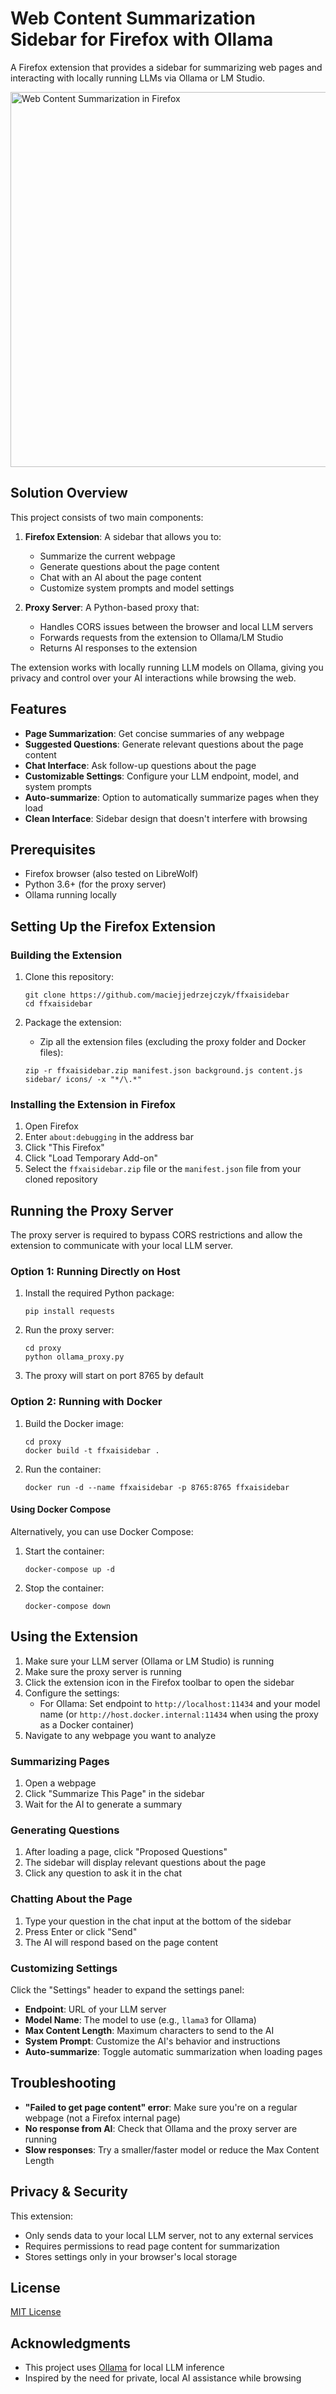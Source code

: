 # Web Content Summarization Sidebar for Firefox with Ollama

A Firefox extension that provides a sidebar for summarizing web pages and interacting with locally running LLMs via Ollama or LM Studio.

<img src="media/slides.gif" alt="Web Content Summarization in Firefox" width="800" height="600">

## Solution Overview

This project consists of two main components:

1. **Firefox Extension**: A sidebar that allows you to:
   - Summarize the current webpage
   - Generate questions about the page content
   - Chat with an AI about the page content
   - Customize system prompts and model settings

2. **Proxy Server**: A Python-based proxy that:
   - Handles CORS issues between the browser and local LLM servers
   - Forwards requests from the extension to Ollama/LM Studio
   - Returns AI responses to the extension

The extension works with locally running LLM models on Ollama, giving you privacy and control over your AI interactions while browsing the web.

## Features

- **Page Summarization**: Get concise summaries of any webpage
- **Suggested Questions**: Generate relevant questions about the page content
- **Chat Interface**: Ask follow-up questions about the page
- **Customizable Settings**: Configure your LLM endpoint, model, and system prompts
- **Auto-summarize**: Option to automatically summarize pages when they load
- **Clean Interface**: Sidebar design that doesn't interfere with browsing

## Prerequisites

- Firefox browser (also tested on LibreWolf)
- Python 3.6+ (for the proxy server)
- Ollama running locally

## Setting Up the Firefox Extension

### Building the Extension

1. Clone this repository:
   ```
   git clone https://github.com/maciejjedrzejczyk/ffxaisidebar
   cd ffxaisidebar
   ```

2. Package the extension:
   - Zip all the extension files (excluding the proxy folder and Docker files):
   ```
   zip -r ffxaisidebar.zip manifest.json background.js content.js sidebar/ icons/ -x "*/\.*"
   ```

### Installing the Extension in Firefox

1. Open Firefox
2. Enter `about:debugging` in the address bar
3. Click "This Firefox"
4. Click "Load Temporary Add-on"
5. Select the `ffxaisidebar.zip` file or the `manifest.json` file from your cloned repository

## Running the Proxy Server

The proxy server is required to bypass CORS restrictions and allow the extension to communicate with your local LLM server.

### Option 1: Running Directly on Host

1. Install the required Python package:
   ```
   pip install requests
   ```

2. Run the proxy server:
   ```
   cd proxy
   python ollama_proxy.py
   ```

3. The proxy will start on port 8765 by default

### Option 2: Running with Docker

1. Build the Docker image:
   ```
   cd proxy
   docker build -t ffxaisidebar .
   ```

2. Run the container:
   ```
   docker run -d --name ffxaisidebar -p 8765:8765 ffxaisidebar
   ```

#### Using Docker Compose

Alternatively, you can use Docker Compose:

1. Start the container:
   ```
   docker-compose up -d
   ```

2. Stop the container:
   ```
   docker-compose down
   ```

## Using the Extension

1. Make sure your LLM server (Ollama or LM Studio) is running
2. Make sure the proxy server is running
3. Click the extension icon in the Firefox toolbar to open the sidebar
4. Configure the settings:
   - For Ollama: Set endpoint to `http://localhost:11434` and your model name (or `http://host.docker.internal:11434` when using the proxy as a Docker container)
5. Navigate to any webpage you want to analyze

### Summarizing Pages

1. Open a webpage
2. Click "Summarize This Page" in the sidebar
3. Wait for the AI to generate a summary

### Generating Questions

1. After loading a page, click "Proposed Questions"
2. The sidebar will display relevant questions about the page
3. Click any question to ask it in the chat

### Chatting About the Page

1. Type your question in the chat input at the bottom of the sidebar
2. Press Enter or click "Send"
3. The AI will respond based on the page content

### Customizing Settings

Click the "Settings" header to expand the settings panel:

- **Endpoint**: URL of your LLM server
- **Model Name**: The model to use (e.g., `llama3` for Ollama)
- **Max Content Length**: Maximum characters to send to the AI
- **System Prompt**: Customize the AI's behavior and instructions
- **Auto-summarize**: Toggle automatic summarization when loading pages

## Troubleshooting

- **"Failed to get page content" error**: Make sure you're on a regular webpage (not a Firefox internal page)
- **No response from AI**: Check that Ollama and the proxy server are running
- **Slow responses**: Try a smaller/faster model or reduce the Max Content Length

## Privacy & Security

This extension:
- Only sends data to your local LLM server, not to any external services
- Requires permissions to read page content for summarization
- Stores settings only in your browser's local storage

## License

[MIT License](LICENSE)

## Acknowledgments

- This project uses [Ollama](https://github.com/ollama/ollama) for local LLM inference
- Inspired by the need for private, local AI assistance while browsing